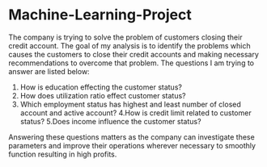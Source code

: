 # Machine-Learning-Project
The company is trying to solve the problem of customers closing their credit account. The goal of my analysis is to identify the problems which causes the customers to close their credit accounts and making necessary recommendations to overcome that problem. The questions I am trying to answer are listed below:  
1. How is education effecting the customer status?
2. How does utilization ratio effect customer status? 
3. Which employment status has highest and least number of closed account and active account? 
4.How is credit limit related to customer status? 
5.Does income influence the customer status? 

Answering these questions matters as the company can investigate these parameters and improve their operations wherever necessary to smoothly function resulting in high profits.
